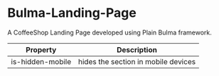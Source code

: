 # Bulma-Landing-Page
A CoffeeShop Landing Page developed using Plain Bulma framework.


Property | Description
--------------|------------------
is-hidden-mobile  | hides the section in mobile devices